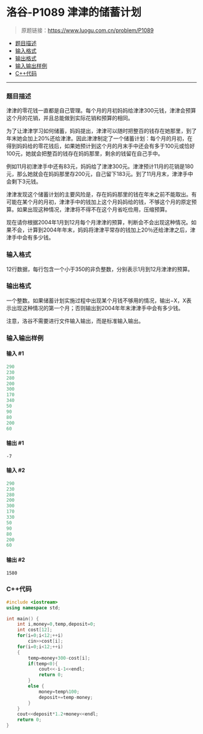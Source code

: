 # 洛谷-P1089 津津的储蓄计划

> 原题链接：https://www.luogu.com.cn/problem/P1089

- [题目描述](#题目描述)
- [输入格式](#输入格式)
- [输出格式](#输出格式)
- [输入输出样例](#输入输出样例)
- [C++代码](#C++代码)

---

### <a name="题目描述">题目描述</a>

津津的零花钱一直都是自己管理。每个月的月初妈妈给津津300元钱，津津会预算这个月的花销，并且总能做到实际花销和预算的相同。

为了让津津学习如何储蓄，妈妈提出，津津可以随时把整百的钱存在她那里，到了年末她会加上20%还给津津。因此津津制定了一个储蓄计划：每个月的月初，在得到妈妈给的零花钱后，如果她预计到这个月的月末手中还会有多于100元或恰好100元，她就会把整百的钱存在妈妈那里，剩余的钱留在自己手中。

例如11月初津津手中还有83元，妈妈给了津津300元。津津预计11月的花销是180元，那么她就会在妈妈那里存200元，自己留下183元。到了11月月末，津津手中会剩下3元钱。

津津发现这个储蓄计划的主要风险是，存在妈妈那里的钱在年末之前不能取出。有可能在某个月的月初，津津手中的钱加上这个月妈妈给的钱，不够这个月的原定预算。如果出现这种情况，津津将不得不在这个月省吃俭用，压缩预算。

现在请你根据2004年1月到12月每个月津津的预算，判断会不会出现这种情况。如果不会，计算到2004年年末，妈妈将津津平常存的钱加上20％还给津津之后，津津手中会有多少钱。

### <a name="输入格式">输入格式</a>

12行数据，每行包含一个小于350的非负整数，分别表示1月到12月津津的预算。

### <a name="输出格式">输出格式</a>

一个整数。如果储蓄计划实施过程中出现某个月钱不够用的情况，输出−X，X表示出现这种情况的第一个月；否则输出到2004年年末津津手中会有多少钱。

注意，洛谷不需要进行文件输入输出，而是标准输入输出。

### <a name="输入输出样例">输入输出样例</a>

#### 输入 #1

```c++
290
230
280
200
300
170
340
50 
90 
80 
200
60 
```

#### 输出 #1

```
-7
```

#### 输入 #2

```c++
290 
230 
280 
200 
300 
170 
330 
50 
90 
80 
200 
60 
```

#### 输出 #2

```
1580
```

### <a name="C++代码">C++代码</a>

```c++
#include <iostream>
using namespace std;

int main() {
    int i,money=0,temp,deposit=0;
    int cost[12];
    for(i=0;i<12;++i)
        cin>>cost[i];
    for(i=0;i<12;++i)
    {
        temp=money+300-cost[i];
        if(temp<0){
            cout<<-i-1<<endl;
            return 0;
        }
        else {
            money=temp%100;
            deposit+=temp-money;
        }
    }
    cout<<deposit*1.2+money<<endl;
    return 0;
}
```